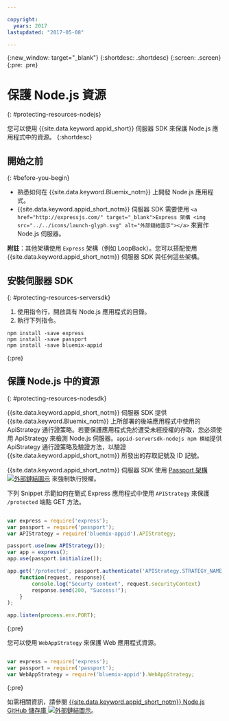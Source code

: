 ```yaml
---

copyright:
  years: 2017
lastupdated: "2017-05-08"

---
```


{:new_window: target="_blank"}
{:shortdesc: .shortdesc}
{:screen: .screen}
{:pre: .pre}

# 保護 Node.js 資源
{: #protecting-resources-nodejs}

您可以使用 {{site.data.keyword.appid_short}} 伺服器 SDK 來保護 Node.js 應用程式中的資源。
{:shortdesc}

## 開始之前
{: #before-you-begin}

* 熟悉如何在 {{site.data.keyword.Bluemix_notm}} 上開發 Node.js 應用程式。
* {{site.data.keyword.appid_short_notm}} 伺服器 SDK 需要使用 `<a href="http://expressjs.com/" target="_blank">Express 架構 <img src="../../icons/launch-glyph.svg" alt="外部鏈結圖示"></a>` 來實作 Node.js 伺服器。

**附註**：其他架構使用 `Express` 架構（例如 LoopBack）。您可以搭配使用 {{site.data.keyword.appid_short_notm}} 伺服器 SDK 與任何這些架構。


## 安裝伺服器 SDK
{: #protecting-resources-serversdk}

1. 使用指令行，開啟具有 Node.js 應用程式的目錄。
2. 執行下列指令。

  ```
  npm install -save express
  npm install -save passport
  npm install -save bluemix-appid
  ```
  {:pre}

## 保護 Node.js 中的資源
{: #protecting-resources-nodesdk}

{{site.data.keyword.appid_short_notm}} 伺服器 SDK 提供 {{site.data.keyword.Bluemix_notm}} 上所部署的後端應用程式中使用的 ApiStrategy 通行證策略。若要保護應用程式免於遭受未經授權的存取，您必須使用 ApiStrategy 來檢測 Node.js 伺服器。`appid-serversdk-nodejs npm 模組`提供 ApiStrategy 通行證策略及驗證方法，以驗證 {{site.data.keyword.appid_short_notm}} 所發出的存取記號及 ID 記號。

{{site.data.keyword.appid_short_notm}} 伺服器 SDK 使用 <a href="http://passportjs.org/" target="_blank">Passport 架構 <img src="../../icons/launch-glyph.svg" alt="外部鏈結圖示"></a> 來強制執行授權。

下列 Snippet 示範如何在簡式 Express 應用程式中使用 `APIStrategy` 來保護 `/protected` 端點 GET 方法。

  ```JavaScript

var express = require('express');
  var passport = require('passport');
  var APIStrategy = require('bluemix-appid').APIStrategy;

  passport.use(new APIStrategy());
  var app = express();
  app.use(passport.initialize());

  app.get('/protected', passport.authenticate('APIStrategy.STRATEGY_NAME', {session: false }),
      function(request, response){
          console.log("Securty context", request.securityContext)    
          response.send(200, "Success!");
      }
  );

  app.listen(process.env.PORT);
```
  {:pre}

您可以使用 `WebAppStrategy` 來保護 Web 應用程式資源。

  ```JavaScript

var express = require('express');
  var passport = require('passport');
  var WebAppStrategy = require('bluemix-appid').WebAppStrategy;
  ```
  {:pre}

如需相關資訊，請參閱 <a href="https://github.com/ibm-cloud-security/appid-serversdk-nodejs" target="_blank">{{site.data.keyword.appid_short_notm}} Node.js GitHub 儲存庫 <img src="../../icons/launch-glyph.svg" alt="外部鏈結圖示"></a>。
